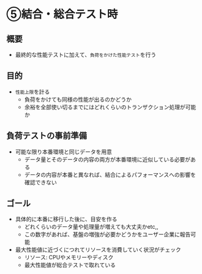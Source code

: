 # ⑤結合・総合テスト時

## 概要

* 最終的な性能テストに加えて、`負荷をかけた性能テスト`を行う

## 目的

* `性能上限`を計る
    * 負荷をかけても同様の性能が出るのかどうか
    * 余裕を全部使い切るまでにはどれくらいのトランザクション処理が可能か

## 負荷テストの事前準備

* 可能な限り本番環境と同じデータを用意
    * データ量とそのデータの内容の両方が本番環境に近似している必要がある
    * データの内容が本番と異なれば、結合によるパフォーマンスへの影響を確認できない

## ゴール

* 具体的に本番に移行した後に、目安を作る
    * どれくらいのデータ量や処理量が増えても大丈夫かetc,,
    * この数字があれば、基盤の増強が必要かどうかをユーザー企業に報告可能
* 最大性能値に近づくにつれてリソースを消費していく状況がチェック
    * リソース: CPUやメモリーやディスク
    * 最大性能値が総合テストで取れている
    